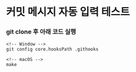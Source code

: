 # 커밋 메시지 자동 입력 테스트

### git clone 후 아래 코드 실행

```
<!-- Window -->
git config core.hooksPath .githooks

<!-- macOS -->
make
```
